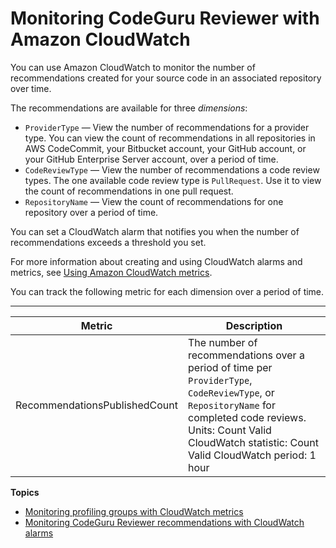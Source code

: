 # Monitoring CodeGuru Reviewer with Amazon CloudWatch<a name="monitoring"></a>

 You can use Amazon CloudWatch to monitor the number of recommendations created for your source code in an associated repository over time\. 

The recommendations are available for three *dimensions*: 
+  `ProviderType` — View the number of recommendations for a provider type\. You can view the count of recommendations in all repositories in AWS CodeCommit, your Bitbucket account, your GitHub account, or your GitHub Enterprise Server account, over a period of time\. 
+  `CodeReviewType` — View the number of recommendations a code review types\. The one available code review type is `PullRequest`\. Use it to view the count of recommendations in one pull request\. 
+  `RepositoryName` — View the count of recommendations for one repository over a period of time\. 

 You can set a CloudWatch alarm that notifies you when the number of recommendations exceeds a threshold you set\. 

 For more information about creating and using CloudWatch alarms and metrics, see [Using Amazon CloudWatch metrics](https://docs.aws.amazon.com/AmazonCloudWatch/latest/monitoring/AlarmThatSendsEmail.html)\. 

 You can track the following metric for each dimension over a period of time\. 


****  

|   Metric   |   Description   | 
| --- | --- | 
| RecommendationsPublishedCount |  The number of recommendations over a period of time per `ProviderType`, `CodeReviewType`, or `RepositoryName` for completed code reviews\. Units: Count Valid CloudWatch statistic: Count Valid CloudWatch period: 1 hour  | 

**Topics**
+ [Monitoring profiling groups with CloudWatch metrics](cloudwatch-metric.md)
+ [Monitoring CodeGuru Reviewer recommendations with CloudWatch alarms](cloudwatch-alarm.md)